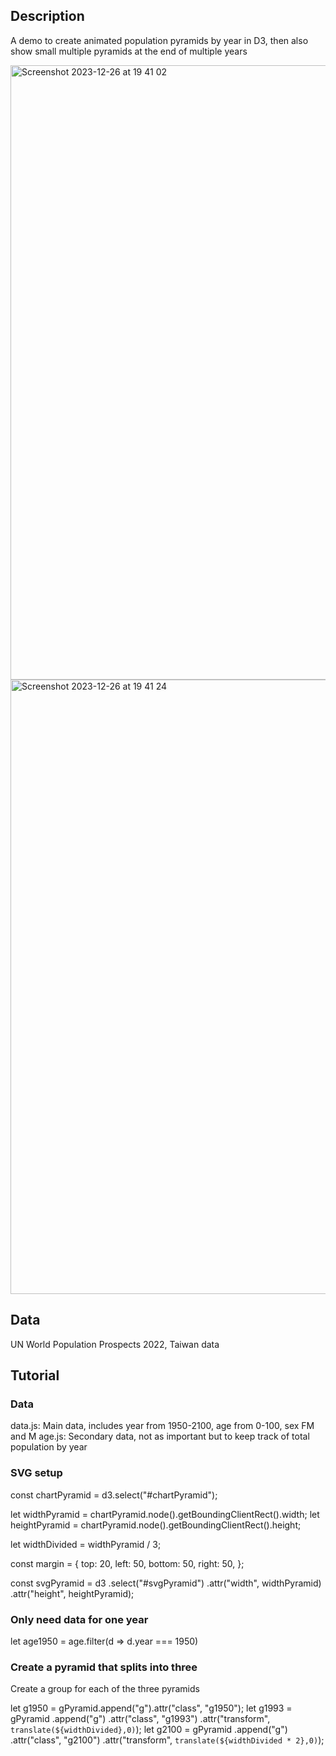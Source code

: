 ## Description
A demo to create animated population pyramids by year in D3, then also show small multiple pyramids at the end of multiple years

<img width="983" alt="Screenshot 2023-12-26 at 19 41 02" src="https://github.com/jhjanicki/animatedPyramid/assets/6565011/9d15e157-3a50-43ba-b856-2021f9f6ae80">
<img width="983" alt="Screenshot 2023-12-26 at 19 41 24" src="https://github.com/jhjanicki/animatedPyramid/assets/6565011/f51b97b8-7f1a-45f4-a625-4de44769da3f">

## Data
UN World Population Prospects 2022, Taiwan data

## Tutorial

### Data
data.js: Main data, includes year from 1950-2100, age from 0-100, sex FM and M
age.js: Secondary data, not as important but to keep track of total population by year

### SVG setup

const chartPyramid = d3.select("#chartPyramid");

let widthPyramid = chartPyramid.node().getBoundingClientRect().width;
let heightPyramid = chartPyramid.node().getBoundingClientRect().height;

let widthDivided = widthPyramid / 3;

const margin = {
  top: 20,
  left: 50,
  bottom: 50,
  right: 50,
};

const svgPyramid = d3
  .select("#svgPyramid")
  .attr("width", widthPyramid)
  .attr("height", heightPyramid);

### Only need data for one year 

let age1950 = age.filter(d => d.year === 1950)

### Create a pyramid that splits into three

Create a group for each of the three pyramids

let g1950 = gPyramid.append("g").attr("class", "g1950");
let g1993 = gPyramid
  .append("g")
  .attr("class", "g1993")
  .attr("transform", `translate(${widthDivided},0)`);
let g2100 = gPyramid
  .append("g")
  .attr("class", "g2100")
  .attr("transform", `translate(${widthDivided * 2},0)`);

